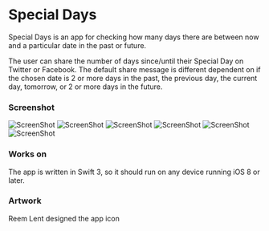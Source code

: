 # Special Days

Special Days is an app for checking how many days there are between now and a particular date in the past or future.

The user can share the number of days since/until their Special Day on Twitter or Facebook. The default share message is different dependent on if the chosen date is 2 or more days in the past, the previous day, the current day, tomorrow, or 2 or more days in the future.

### Screenshot

![ScreenShot](Screenshots/AppInterfaceToday.png)
![ScreenShot](Screenshots/AppInterfaceTomorrow.png)
![ScreenShot](Screenshots/AppInterfaceFuture.png)
![ScreenShot](Screenshots/AppInterfaceYesterday.png)
![ScreenShot](Screenshots/AppInterfacePast.png)
![ScreenShot](Screenshots/AppInterfaceShare.png)

### Works on
 The app is written in Swift 3, so it should run on any device running iOS 8 or later.

### Artwork
  Reem Lent designed the app icon
